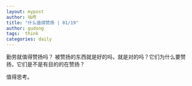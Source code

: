 ```yaml
---
layout: mypost
author: 咕咚
title: "什么值得赞扬 | 01/19"
author: gudong
tags:  think
categories: daily
---
```


勤劳就值得赞扬吗？
被赞扬的东西就是好的吗，就是对的吗？它们为什么要赞扬，它们是不是有目的的在赞扬？

值得思考。

